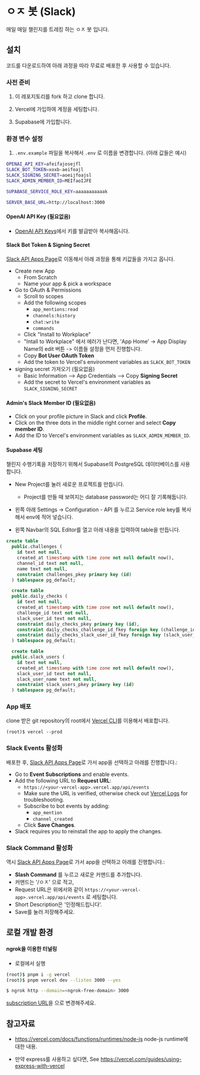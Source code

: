 # ㅇㅈ 봇 (Slack)

매일 매일 챌린지를 트레킹 하는 ㅇㅈ 봇 입니다.

## 설치

코드를 다운로드하여 아래 과정을 따라 무료로 배포한 후 사용할 수 있습니다.

### 사전 준비

1. 이 레포지토리를 fork 하고 clone 합니다.

1. Vercel에 가입하여 계정을 세팅합니다.

1. Supabase에 가입합니다.

### 환경 변수 설정

1. `.env.example` 파일을 복사해서 `.env` 로 이름을 변경합니다. (아래 값들은 예시)

```bash
OPENAI_API_KEY=afeifajosejfl
SLACK_BOT_TOKEN=xoxb-aeifoajl
SLACK_SIGNING_SECRET=aoeijfoajsl
SLACK_ADMIN_MEMBER_ID=MEIfaoIJFE

SUPABASE_SERVICE_ROLE_KEY=aaaaaaaaaaak

SERVER_BASE_URL=http://localhost:3000
```

#### OpenAI API Key (필요없음)

- [OpenAI API Keys](https://platform.openai.com/api-keys)에서 키를 발급받아 복사해옵니다.

#### Slack Bot Token & Signing Secret

[Slack API Apps Page](https://api.slack.com/apps)로 이동해서 아래 과정을 통해 키값들을 가지고 옵니다.

- Create new App
  - From Scratch
  - Name your app & pick a workspace
- Go to OAuth & Permissions
  - Scroll to scopes
  - Add the following scopes
    - `app_mentions:read`
    - `channels:history`
    - `chat:write`
    - `commands`
  - Click "Install to Workplace"
  - "Intall to Workplace" 에서 에러가 난다면, 'App Home' -> App Display Name의 edit 버튼 -> 이름들 설정을 먼저 진행합니다.
  - Copy **Bot User OAuth Token**
  - Add the token to Vercel's environment variables as `SLACK_BOT_TOKEN`
- signing secret 가져오기 (필요없음)
  - Basic Information --> App Credentials --> Copy **Signing Secret**
  - Add the secret to Vercel's environment variables as `SLACK_SIGNING_SECRET`

#### Admin's Slack Member ID (필요없음)

- Click on your profile picture in Slack and click **Profile**.
- Click on the three dots in the middle right corner and select **Copy member ID**.
- Add the ID to Vercel's environment variables as `SLACK_ADMIN_MEMBER_ID`.

#### Supabase 세팅

챌린지 수행기록을 저장하기 위해서 Supabase의 PostgreSQL 데이터베이스를 사용합니다.

- New Project를 눌러 새로운 프로젝트를 만듭니다.
  - Project를 만들 때 보여지는 database password는 어디 잘 기록해둡니다.
- 왼쪽 아래 Settings -> Configuration - API 를 누르고 Service role key를 복사해서 env에 적어 넣습니다.

- 왼쪽 Navbar의 SQL Editor를 열고 아래 내용을 입력하여 table을 만듭니다.

```sql
create table
  public.challenges (
    id text not null,
    created_at timestamp with time zone not null default now(),
    channel_id text not null,
    name text not null,
    constraint challenges_pkey primary key (id)
  ) tablespace pg_default;

  create table
  public.daily_checks (
    id text not null,
    created_at timestamp with time zone not null default now(),
    challenge_id text not null,
    slack_user_id text not null,
    constraint daily_checks_pkey primary key (id),
    constraint daily_checks_challenge_id_fkey foreign key (challenge_id) references challenges (id) on update cascade on delete cascade,
    constraint daily_checks_slack_user_id_fkey foreign key (slack_user_id) references slack_users (id) on update cascade on delete cascade
  ) tablespace pg_default;

  create table
  public.slack_users (
    id text not null,
    created_at timestamp with time zone not null default now(),
    slack_user_id text not null,
    slack_user_name text not null,
    constraint slack_users_pkey primary key (id)
  ) tablespace pg_default;
```

### App 배포

clone 받은 git repository의 root에서 [Vercel CLI](https://vercel.com/docs/cli)를 이용해서 배포합니다.

```
(root)$ vercel --prod
```

### Slack Events 활성화

배포한 후, [Slack API Apps Page](https://api.slack.com/apps)로 가서 app을 선택하고 아래를 진행합니다.:

- Go to **Event Subscriptions** and enable events.
- Add the following URL to **Request URL**:
  - `https://<your-vercel-app>.vercel.app/api/events`
  - Make sure the URL is verified, otherwise check out [Vercel Logs](https://vercel.com/docs/observability/runtime-logs) for troubleshooting.
  - Subscribe to bot events by adding:
    - `app_mention`
    - `channel_created`
  - Click **Save Changes**.
- Slack requires you to reinstall the app to apply the changes.

### Slack Command 활성화

역시 [Slack API Apps Page](https://api.slack.com/apps)로 가서 app을 선택하고 아래를 진행합니다.:

- **Slash Command** 를 누르고 새로운 커맨드를 추가합니다.
- 커맨드는 '/ㅇㅈ' 으로 적고,
- Request URL은 위에서와 같이 `https://<your-vercel-app>.vercel.app/api/events` 로 세팅합니다.
- Short Description은 '인정해드립니다'.
- Save를 눌러 저장해주세요.

## 로컬 개발 환경

#### ngrok을 이용한 터널링

- 로컬에서 실행

```sh
(root)$ pnpm i -g vercel
(root)$ pnpm vercel dev --listen 3000 --yes
```

```sh
$ ngrok http --domain=<ngrok-free-domain> 3000
```

[subscription URL](./README.md/#enable-slack-events)을 <ngrok-free-domain>으로 변경해주세요.

## 참고자료

- https://vercel.com/docs/functions/runtimes/node-js node-js runtime에 대한 내용.

- 만약 express를 사용하고 싶다면, See https://vercel.com/guides/using-express-with-vercel
